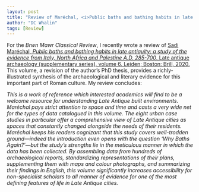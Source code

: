 ```yaml
---
layout: post
title: "Review of Maréchal, <i>Public baths and bathing habits in late antiquity</i> in BMCR"
author: "DC Whalin"
tags: [Review]
---
```


For the *Brwn Mawr Classical Review*, I recently wrote a review of [Sadi Maréchal, *Public baths and bathing habits in late antiquity: a study of the evidence from Italy, North Africa and Palestine A.D. 285-700*. Late antique archaeology (supplementary series), volume 6. Leiden; Boston: Brill, 2020.]( https://bmcr.brynmawr.edu/2021/2021.06.36/) This volume, a revision of the author’s PhD thesis, provides a richly-illustrated synthesis of the archaeological and literary evidence for this important part of Roman culture. My review concludes:

*This is a work of reference which interested academics will find to be a welcome resource for understanding Late Antique built environments. Maréchal pays strict attention to space and time and casts a very wide net for the types of data catalogued in this volume. The eight urban case studies in particular offer a comprehensive view of Late Antique cities as spaces that constantly changed alongside the needs of their residents. Maréchal keeps his readers cognizant that this study covers well-trodden ground—indeed the introduction even opens with the question ‘Why Baths Again?’—but the study’s strengths lie in the meticulous manner in which the data has been collected. By assembling data from hundreds of archaeological reports, standardizing representations of their plans, supplementing them with maps and colour photographs, and summarizing their findings in English, this volume significantly increases accessibility for non-specialist scholars to all manner of evidence for one of the most defining features of life in Late Antique cities.*
